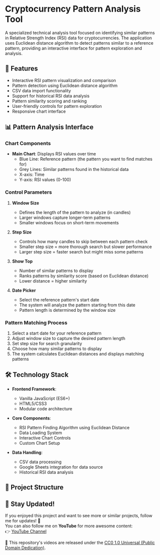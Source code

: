 # Cryptocurrency Pattern Analysis Tool

A specialized technical analysis tool focused on identifying similar patterns in Relative Strength Index (RSI) data for cryptocurrencies. The application uses Euclidean distance algorithm to detect patterns similar to a reference pattern, providing an interactive interface for pattern exploration and analysis.

## 🚀 Features

- Interactive RSI pattern visualization and comparison
- Pattern detection using Euclidean distance algorithm
- CSV data import functionality
- Support for historical RSI data analysis
- Pattern similarity scoring and ranking
- User-friendly controls for pattern exploration
- Responsive chart interface

## 📊 Pattern Analysis Interface

### Chart Components

- **Main Chart**: Displays RSI values over time
  - Blue Line: Reference pattern (the pattern you want to find matches for)
  - Grey Lines: Similar patterns found in the historical data
  - X-axis: Time
  - Y-axis: RSI values (0-100)

### Control Parameters

1. **Window Size**

   - Defines the length of the pattern to analyze (in candles)
   - Larger windows capture longer-term patterns
   - Smaller windows focus on short-term movements

2. **Step Size**

   - Controls how many candles to skip between each pattern check
   - Smaller step size = more thorough search but slower performance
   - Larger step size = faster search but might miss some patterns

3. **Show Top**

   - Number of similar patterns to display
   - Ranks patterns by similarity score (based on Euclidean distance)
   - Lower distance = higher similarity

4. **Date Picker**
   - Select the reference pattern's start date
   - The system will analyze the pattern starting from this date
   - Pattern length is determined by the window size

### Pattern Matching Process

1. Select a start date for your reference pattern
2. Adjust window size to capture the desired pattern length
3. Set step size for search granularity
4. Choose how many similar patterns to display
5. The system calculates Euclidean distances and displays matching patterns

## 🛠️ Technology Stack

- **Frontend Framework**:

  - Vanilla JavaScript (ES6+)
  - HTML5/CSS3
  - Modular code architecture

- **Core Components**:

  - RSI Pattern Finding Algorithm using Euclidean Distance
  - Data Loading System
  - Interactive Chart Controls
  - Custom Chart Setup

- **Data Handling**:
  - CSV data processing
  - Google Sheets integration for data source
  - Historical RSI data analysis

## 📁 Project Structure

## 🔔 Stay Updated!

If you enjoyed this project and want to see more or similar projects, follow me for updates! 🚀  
You can also follow me on **YouTube** for more awesome content:  
👉 [YouTube Channel](https://www.youtube.com/@karthik947/videos)

📜 This repository's videos are released under the [CC0 1.0 Universal (Public Domain Dedication)](https://creativecommons.org/publicdomain/zero/1.0/).
